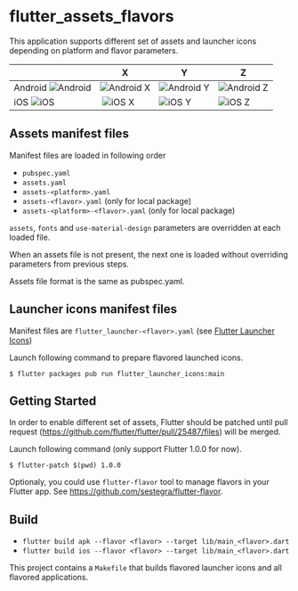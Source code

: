 # flutter_assets_flavors

This application supports different set of assets and launcher icons depending on platform and flavor parameters.

| | X | Y | Z |
| :--- | --- | --- | --- |
| Android ![Android](https://raw.github.com/sestegra/flutter_assets_flavors/master/screenshots/android.jpg) | ![Android X](https://raw.github.com/sestegra/flutter_assets_flavors/master/screenshots/android-x.jpg) | ![Android Y](https://raw.github.com/sestegra/flutter_assets_flavors/master/screenshots/android-y.jpg) | ![Android Z](https://raw.github.com/sestegra/flutter_assets_flavors/master/screenshots/android-z.jpg) |
| iOS ![iOS](https://raw.github.com/sestegra/flutter_assets_flavors/master/screenshots/ios.jpg) | ![iOS X](https://raw.github.com/sestegra/flutter_assets_flavors/master/screenshots/ios-x.jpg) | ![iOS Y](https://raw.github.com/sestegra/flutter_assets_flavors/master/screenshots/ios-y.jpg) | ![iOS Z](https://raw.github.com/sestegra/flutter_assets_flavors/master/screenshots/ios-z.jpg) |

## Assets manifest files
Manifest files are loaded in following order

- `pubspec.yaml`
- `assets.yaml`
- `assets-<platform>.yaml`
- `assets-<flavor>.yaml` (only for local package)
- `assets-<platform>-<flavor>.yaml` (only for local package)

`assets`, `fonts` and `use-material-design` parameters are overridden at each loaded file.

When an assets file is not present, the next one is loaded without overriding parameters from previous steps.

Assets file format is the same as pubspec.yaml.

## Launcher icons manifest files

Manifest files are `flutter_launcher-<flavor>.yaml` (see [Flutter Launcher Icons](https://github.com/fluttercommunity/flutter_launcher_icons))

Launch following command to prepare flavored launched icons.
```
$ flutter packages pub run flutter_launcher_icons:main
```


## Getting Started

In order to enable different set of assets, Flutter should be patched until pull request (https://github.com/flutter/flutter/pull/25487/files) will be merged.

Launch following command (only support Flutter 1.0.0 for now).

```
$ flutter-patch $(pwd) 1.0.0
```

Optionaly, you could use `flutter-flavor` tool to manage flavors in your Flutter app. See https://github.com/sestegra/flutter-flavor.

## Build
- `flutter build apk --flavor <flavor> --target lib/main_<flavor>.dart`
- `flutter build ios --flavor <flavor> --target lib/main_<flavor>.dart`

This project contains a `Makefile` that builds flavored launcher icons and all flavored applications.
